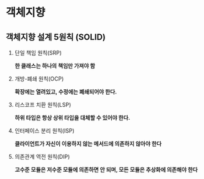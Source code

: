 # 객체지향

## 객체지향 설계 5원칙 (SOLID)

1. 단일 책임 원칙(SRP)
   
   **한 클래스는 하나의 책임만 가져야 함**

2. 개방-폐쇄 원칙(OCP)

	**확장에는 열려있고, 수정에는 폐쇄되어야 한다.**

3. 리스코프 치환 원칙(LSP)
   
   **하위 타입은 항상 상위 타입을 대체할 수 있어야 한다.**
4. 인터페이스 분리 원칙(ISP)
	
	**클라이언트가 자신이 이용하지 않는 메서드에 의존하지 않아야 한다**

5. 의존관계 역전 원칙(DIP)

	**고수준 모듈은 저수준 모듈에 의존하면 안 되며, 모든 모듈은 추상화에 의존해야 한다**